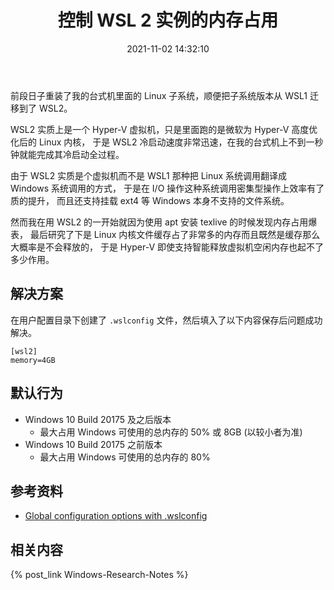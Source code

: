 ﻿---
title: 控制 WSL 2 实例的内存占用
date: 2021-11-02 14:32:10
categories:
- [技术, Windows, Windows 研究笔记, 开发环境]
tags:
- 技术
- Windows
- Windows 研究笔记
- 开发环境
---

前段日子重装了我的台式机里面的 Linux 子系统，顺便把子系统版本从 WSL1 迁移到了 WSL2。

WSL2 实质上是一个 Hyper-V 虚拟机，只是里面跑的是微软为 Hyper-V 高度优化后的 Linux 内核，
于是 WSL2 冷启动速度非常迅速，在我的台式机上不到一秒钟就能完成其冷启动全过程。

由于 WSL2 实质是个虚拟机而不是 WSL1 那种把 Linux 系统调用翻译成 Windows 系统调用的方式，
于是在 I/O 操作这种系统调用密集型操作上效率有了质的提升，
而且还支持挂载 ext4 等 Windows 本身不支持的文件系统。

然而我在用 WSL2 的一开始就因为使用 apt 安装 texlive 的时候发现内存占用爆表，
最后研究了下是 Linux 内核文件缓存占了非常多的内存而且既然是缓存那么大概率是不会释放的，
于是 Hyper-V 即使支持智能释放虚拟机空闲内存也起不了多少作用。

## 解决方案

在用户配置目录下创建了 `.wslconfig` 文件，然后填入了以下内容保存后问题成功解决。

```
[wsl2]
memory=4GB
```

## 默认行为

- Windows 10 Build 20175 及之后版本
  - 最大占用 Windows 可使用的总内存的 50% 或 8GB (以较小者为准)
- Windows 10 Build 20175 之前版本
  - 最大占用 Windows 可使用的总内存的 80%

## 参考资料

- [Global configuration options with .wslconfig](https://docs.microsoft.com/en-us/windows/wsl/wsl-config#global-configuration-options-with-wslconfig)

## 相关内容

{% post_link Windows-Research-Notes %}
